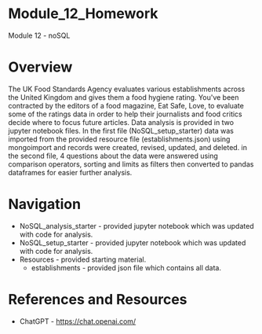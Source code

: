 # Module_12_Homework
Module 12 - noSQL

# Overview
The UK Food Standards Agency evaluates various establishments across the United Kingdom and gives them a food hygiene rating. You've been contracted by the editors of a food magazine, Eat Safe, Love, to evaluate some of the ratings data in order to help their journalists and food critics decide where to focus future articles. Data analysis is provided in two jupyter notebook files. In the first file (NoSQL_setup_starter) data was imported from the provided resource file (establishments.json) using mongoimport and records were created, revised, updated, and deleted. in the second file, 4 questions about the data were answered using comparison operators, sorting and limits as filters then converted to pandas dataframes for easier further analysis. 

# Navigation
* NoSQL_analysis_starter - provided jupyter notebook which was updated with code for analysis. 
* NoSQL_setup_starter - provided jupyter notebook which was updated with code for analysis. 
* Resources - provided starting material.
    * establishments - provided json file which contains all data. 

# References and Resources
* ChatGPT - https://chat.openai.com/
